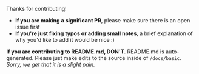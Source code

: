 Thanks for contributing!

- **If you are making a significant PR**, please make sure there is an open issue first
- **If you're just fixing typos or adding small notes**, a brief explanation of why you'd like to add it would be nice :)

**If you are contributing to README.md, DON'T**. README.md is auto-generated. Please just make edits to the source inside of `/docs/basic`. _Sorry, we get that it is a slight pain._
